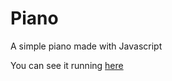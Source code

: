 # Piano

A simple piano made with Javascript

You can see it running [here](https://alter-zero.github.io/Piano/)
